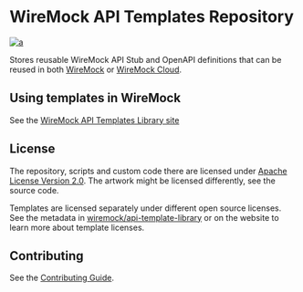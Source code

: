 # WireMock API Templates Repository

[![a](https://img.shields.io/badge/slack-Join%20us-brightgreen?style=flat&logo=slack)](https://slack.wiremock.org/)

Stores reusable WireMock API Stub and OpenAPI definitions that can be reused in
both [WireMock](https://wiremock.org/) or [WireMock Cloud](https://wiremock.io).

## Using templates in WireMock

See the [WireMock API Templates Library site](https://github.com/wiremock/library.wiremock.org-sources)

## License

The repository, scripts and custom code there are licensed under [Apache License Version 2.0](./LICENSE).
The artwork might be licensed differently,
see the source code.

Templates are licensed separately under different open source licenses.
See the metadata in [wiremock/api-template-library](https://github.com/wiremock/api-template-library)
or on the website to learn more about template licenses.

## Contributing

See the [Contributing Guide](./docs/CONTRIBUTING.md).
